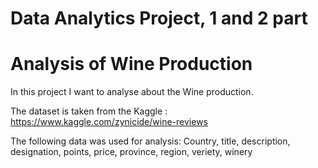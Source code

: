 # Data Analytics Project, 1 and 2 part
# Analysis of  Wine Production

In this project I  want to analyse about the Wine production.

The dataset is taken from the  Kaggle : https://www.kaggle.com/zynicide/wine-reviews

The following data was used for analysis: Country, title, description, designation, points, price, province, region, veriety, winery
